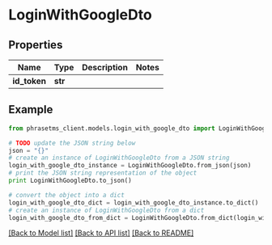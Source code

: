 # LoginWithGoogleDto

## Properties

| Name         | Type    | Description | Notes |
| ------------ | ------- | ----------- | ----- |
| **id_token** | **str** |             |

## Example

```python
from phrasetms_client.models.login_with_google_dto import LoginWithGoogleDto

# TODO update the JSON string below
json = "{}"
# create an instance of LoginWithGoogleDto from a JSON string
login_with_google_dto_instance = LoginWithGoogleDto.from_json(json)
# print the JSON string representation of the object
print LoginWithGoogleDto.to_json()

# convert the object into a dict
login_with_google_dto_dict = login_with_google_dto_instance.to_dict()
# create an instance of LoginWithGoogleDto from a dict
login_with_google_dto_from_dict = LoginWithGoogleDto.from_dict(login_with_google_dto_dict)
```

[[Back to Model list]](../README.md#documentation-for-models) [[Back to API list]](../README.md#documentation-for-api-endpoints) [[Back to README]](../README.md)
